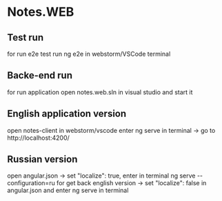 # Notes.WEB
## Test run
for run e2e test run ng e2e in webstorm/VSCode terminal
## Backe-end run
for run application open notes.web.sln in visual studio and start it
## English application version
open notes-client in webstorm/vscode enter ng serve in terminal -> 
go to http://localhost:4200/
## Russian version
open angular.json -> set "localize": true, enter in terminal ng serve --configuration=ru
for get back english version -> set "localize": false in angular.json and enter ng serve in terminal
